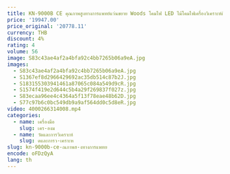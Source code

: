 ```yaml
---
title: KN-9000B CE คุณภาพสูงทางการแพทย์แว่นขยาย Woods โคมไฟ LED ไม้โคมไฟเครื่องวิเคราะห์ผิวสําหรับการวินิจฉัย Vitiligo
price: '19947.00'
price_original: '20778.11'
currency: THB
discount: 4%
rating: 4
volume: 56
image: S83c43ae4af2a4bfa92c4bb7265b06a9eA.jpg
images:
  - S83c43ae4af2a4bfa92c4bb7265b06a9eA.jpg
  - S1367ef8d2966429692ac35db514c87b2J.jpg
  - S183155303941461a87065c084a549d9cR.jpg
  - S1574f419e2d644c5b4a29f269837f027z.jpg
  - S83ecaa96ee4c4364a5f13f78eae48b62D.jpg
  - S77c97b6c0bc549db9a9af564dd0c5d8eR.jpg
video: 4000266314008.mp4
categories:
  - name: เครื่องมือ
    slug: เคร-องม
  - name: วัดและการวิเคราะห์
    slug: ดและการว-เคราะห
slug: kn-9000b-ce-ณภาพส-งทางการแพทย
encode: oFDzQyA
lang: th
---
```

  